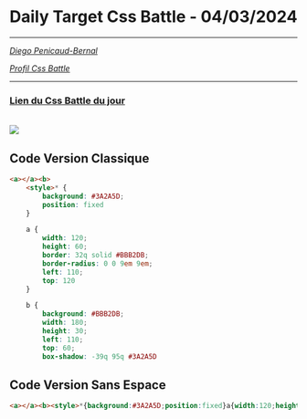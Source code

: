 # Daily Target Css Battle - 04/03/2024

<hr>

[<em>Diego Penicaud-Bernal</em>](https://github.com/Diego-PB)

[<em>Profil Css Battle</em>](https://cssbattle.dev/player/diegopb)

<hr>

### [Lien du Css Battle du jour](https://cssbattle.dev/play/boTcLcuINkHJYy5zIVFM)

<br>
<img src="https://firebasestorage.googleapis.com/v0/b/cssbattleapp.appspot.com/o/user%2Fummd3POvEDfFyeFvVdOMG3OOrwE2%2Ftargets%2Ftarget_8gHmTBO@2x.png?alt=media">

## Code Version Classique

```html
<a></a><b>
    <style>* {
        background: #3A2A5D;
        position: fixed
    }

    a {
        width: 120;
        height: 60;
        border: 32q solid #BBB2DB;
        border-radius: 0 0 9em 9em;
        left: 110;
        top: 120
    }

    b {
        background: #BBB2DB;
        width: 180;
        height: 30;
        left: 110;
        top: 60;
        box-shadow: -39q 95q #3A2A5D
```

## Code Version Sans Espace

```html
<a></a><b><style>*{background:#3A2A5D;position:fixed}a{width:120;height:60;border:32q solid#BBB2DB;border-radius:0 0 9em 9em;left:110;top:120}b{background:#BBB2DB;width:180;height:30;left:110;top:60;box-shadow:-39q 95q #3A2A5D
```